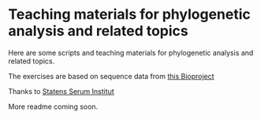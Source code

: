 # Teaching materials for phylogenetic analysis and related topics
Here are some scripts and teaching materials for phylogenetic analysis and related topics.  

The exercises are based on sequence data from [this Bioproject](https://www.ncbi.nlm.nih.gov/bioproject/PRJNA809886/)

Thanks to [Statens Serum Institut](https://www.ssi.dk)

More readme coming soon. 
